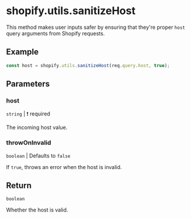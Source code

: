 # shopify.utils.sanitizeHost

This method makes user inputs safer by ensuring that they're proper `host` query arguments from Shopify requests.

## Example

```ts
const host = shopify.utils.sanitizeHost(req.query.host, true);
```

## Parameters

### host

`string` | :exclamation: required

The incoming host value.

### throwOnInvalid

`boolean` | Defaults to `false`

If `true`, throws an error when the host is invalid.

## Return

`boolean`

Whether the host is valid.
